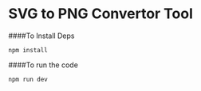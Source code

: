 # SVG to PNG Convertor Tool

####To Install Deps
```
npm install
```

####To run the code
```
npm run dev
```
